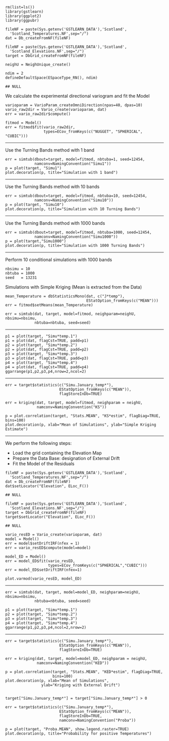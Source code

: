     rm(list=ls())
    library(gstlearn)
    library(ggplot2)
    library(ggpubr)

    fileNF = paste(Sys.getenv('GSTLEARN_DATA'),'Scotland',
      'Scotland_Temperatures.NF',sep="/")
    dat = Db_createFromNF(fileNF)

    fileNF = paste(Sys.getenv('GSTLEARN_DATA'),'Scotland',
      'Scotland_Elevations.NF',sep="/")
    target = DbGrid_createFromNF(fileNF)

    neighU = NeighUnique_create()

    ndim = 2
    defineDefaultSpace(ESpaceType_RN(), ndim)

    ## NULL

We calculate the experimental directional variogram and fit the Model

    varioparam = VarioParam_createOmniDirection(npas=40, dpas=10)
    vario_raw2dir = Vario_create(varioparam, dat)
    err = vario_raw2dir$compute()

    fitmod = Model()
    err = fitmod$fit(vario_raw2dir, 
                     types=ECov_fromKeys(c("NUGGET", "SPHERICAL", "CUBIC")))

------------------------------------------------------------------------

Use the Turning Bands method with 1 band

    err = simtub(dbout=target, model=fitmod, nbtuba=1, seed=12454,
                 namconv=NamingConvention("Simu1"))
    p = plot(target, "Simu1")
    plot.decoration(p, title="Simulation with 1 band")


------------------------------------------------------------------------

Use the Turning Bands method with 10 bands

    err = simtub(dbout=target, model=fitmod, nbtuba=10, seed=12454,
                 namconv=NamingConvention("Simu10"))
    p = plot(target, "Simu10")
    plot.decoration(p, title="Simulation with 10 Turning Bands")


------------------------------------------------------------------------

Use the Turning Bands method with 1000 bands

    err = simtub(dbout=target, model=fitmod, nbtuba=1000, seed=12454,
                 namconv=NamingConvention("Simu1000"))
    p = plot(target,"Simu1000")
    plot.decoration(p, title="Simulation with 1000 Turning Bands")


------------------------------------------------------------------------

Perform 10 conditional simulations with 1000 bands

    nbsimu = 10
    nbtuba = 1000
    seed   = 13231

Simulations with Simple Kriging (Mean is extracted from the Data)

    mean_Temperature = dbStatisticsMono(dat, c("J*temp"), 
                                        EStatOption_fromKeys(c("MEAN")))
    err = fitmod$setMeans(mean_Temperature)

    err = simtub(dat, target, model=fitmod, neighparam=neighU, nbsimu=nbsimu,
                 nbtuba=nbtuba, seed=seed)

------------------------------------------------------------------------

    p1 = plot(target, "Simu*temp.1")
    p1 = plot(dat, flagCst=TRUE, padd=p1)
    p2 = plot(target, "Simu*temp.2")
    p2 = plot(dat, flagCst=TRUE, padd=p2)
    p3 = plot(target, "Simu*temp.3")
    p3 = plot(dat, flagCst=TRUE, padd=p3)
    p4 = plot(target, "Simu*temp.4")
    p4 = plot(dat, flagCst=TRUE, padd=p4)
    ggarrange(p1,p2,p3,p4,nrow=2,ncol=2)


------------------------------------------------------------------------

    err = target$statistics(c("Simu.January_temp*"), 
                            EStatOption_fromKeys(c("MEAN")),
                            flagStoreInDb=TRUE)

    err = kriging(dat, target, model=fitmod, neighparam = neighU,
                  namconv=NamingConvention("KS"))

    p = plot.correlation(target, "Stats.MEAN", "KS*estim", flagDiag=TRUE, bins=100)
    plot.decoration(p, xlab="Mean of Simulations", ylab="Simple Kriging Estimate")


------------------------------------------------------------------------

We perform the following steps:

-   Load the grid containing the Elevation Map
-   Prepare the Data Base: designation of External Drift
-   Fit the Model of the Residuals

<!-- -->

    fileNF = paste(Sys.getenv('GSTLEARN_DATA'),'Scotland',
      'Scotland_Temperatures.NF',sep="/")
    dat = Db_createFromNF(fileNF)
    dat$setLocator("Elevation", ELoc_F())

    ## NULL

    fileNF = paste(Sys.getenv('GSTLEARN_DATA'),'Scotland',
      'Scotland_Elevations.NF',sep="/")
    target = DbGrid_createFromNF(fileNF)
    target$setLocator("Elevation", ELoc_F())

    ## NULL

    vario_resED = Vario_create(varioparam, dat)
    model = Model()
    err = model$setDriftIRF(nfex = 1)
    err = vario_resED$compute(model=model)

    model_ED = Model()
    err = model_ED$fit(vario_resED, 
                       types=ECov_fromKeys(c("SPHERICAL","CUBIC")))
    err = model_ED$setDriftIRF(nfex=1)

    plot.varmod(vario_resED, model_ED)


------------------------------------------------------------------------

    err = simtub(dat, target, model=model_ED, neighparam=neighU, nbsimu=nbsimu,
                 nbtuba=nbtuba, seed=seed)

    p1 = plot(target, "Simu*temp.1")
    p2 = plot(target, "Simu*temp.2")
    p3 = plot(target, "Simu*temp.3")
    p4 = plot(target, "Simu*temp.4")
    ggarrange(p1,p2,p3,p4,ncol=2,nrow=2)


------------------------------------------------------------------------

    err = target$statistics(c("Simu.January_temp*"), 
                            EStatOption_fromKeys(c("MEAN")),
                            flagStoreInDb=TRUE)

    err = kriging(dat, target, model=model_ED, neighparam = neighU,
                  namconv=NamingConvention("KED"))

    p = plot.correlation(target, "Stats.MEAN", "KED*estim", flagDiag=TRUE,
                         bins=100)
    plot.decoration(p, xlab="Mean of Simulations", 
                    ylab="Kriging with External Drift")


    target["Simu.January_temp*"] = target["Simu.January_temp*"] > 0

    err = target$statistics(c("Simu.January_temp*"), 
                            EStatOption_fromKeys(c("MEAN")), 
                            flagStoreInDb=TRUE,
                            namconv=NamingConvention("Proba"))

    p = plot(target, "Proba.MEAN", show.legend.raster=TRUE)
    plot.decoration(p, title="Probability for positive Temperatures")

